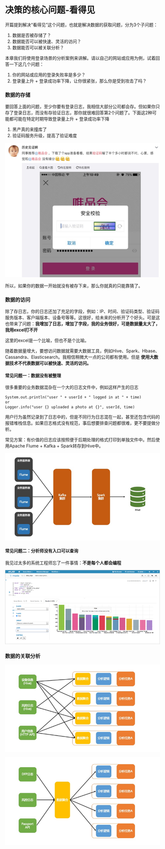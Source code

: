 # 决策的核心问题-看得见

开篇提到解决“看得见”这个问题，也就是解决数据的获取问题，分为3个子问题：
1. 数据是否被存储了？
2. 数据能否可以被快速、灵活的访问？
3. 数据能否可以被关联分析？

本章我们将使用登录场景的分析案例来讲解。请以自己的网站或应用为例，试着回答一下这几个问题：
1. 你的网站或应用的登录失败率是多少？
2. 登录量上升 + 登录成功率下降，让你很紧张，那么你是受到攻击了吗？

### 数据的存储

要回答上面的问题，至少你要有登录日志，我相信大部分公司都会存。但如果你只存了登录日志，而没有存验证日志，那你就很难回答第2个问题了。下面这2种可能都可能在特定时期导致登录量上升 + 登录成功率下降
1. 黑产真的来撞库了
2. 验证码服务升级，提高了验证难度

![vip-captcha](images/vip-captcha.jpg)

所以，如果你的数据一开始就没有被存下来，那么你就真的只能靠猜了。

### 数据的访问

除了存日志，你的日志还加了充足的字段，例如：IP、时间、验证码类型、验证码服务版本、客户端版本、设备号等等。这很好，给未来的分析开了个好头。可是这也带来了问题：**我增加了日志，增加了字段，我的业务很好，可是数据量太大了，我用excel打不开**

这里的excel是一个比喻，但也不是个比喻。

随着数据量增大，要想访问数据就需要大数据工具，例如Hive、Spark、Hbase、Cassandra、Elasticsearch。我相信稍微大一点的公司都有使用。但是 **使用大数据技术不代表数据可以被快速、灵活的访问。**

#### 常见问题一：数据没有被整理

很多重要的业务数据混杂在一个大的日志文件中，例如这样产生的日志

```
System.out.println("user " + userId + " logged in at " + time)
or
Logger.info("user {} uploaded a photo at {}", userId, time)
```

用户行为虽然记录到了日志中的，但是不同行为日志混在一起，甚至还包含代码的报错堆栈信息。如果日志格式没有规范，事后想要排查问题都很难，更不要提做分析。

常见方案：有价值的日志应该按照便于后期处理的格式打印到单独文件中。然后使用Apache Flume + Kafka + Spark转存到Hive中。

![数据搜集架构](images/数据搜集架构.jpg)

#### 常见问题二：分析师没有入口可以查询

我见过太多的系统工程师忘了一件事情：**不是每个人都会编程**



![hue](images/hue.png)

### 数据的关联分析

![数据聚合层A.jpg](images/数据聚合层A.jpg)

![数据聚合层B.jpg](images/数据聚合层B.jpg)
